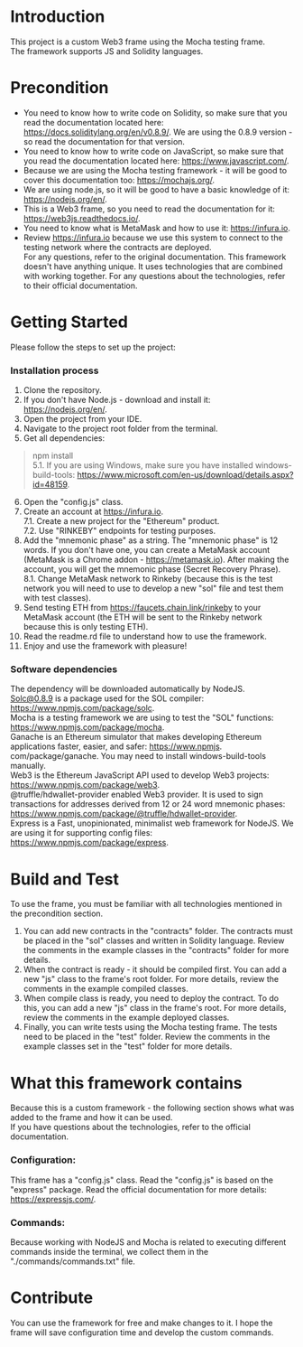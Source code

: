 # Introduction 
This project is a custom Web3 frame using the Mocha testing frame.  
The framework supports JS and Solidity languages.  

# Precondition
* You need to know how to write code on Solidity, so make sure that you read the documentation located here: https://docs.soliditylang.org/en/v0.8.9/. We are using the 0.8.9 version - so read the documentation for that version.  
* You need to know how to write code on JavaScript, so make sure that you read the documentation located here: https://www.javascript.com/.  
* Because we are using the Mocha testing framework - it will be good to cover this documentation too: https://mochajs.org/.  
* We are using node.js, so it will be good to have a basic knowledge of it: https://nodejs.org/en/.  
* This is a Web3 frame, so you need to read the documentation for it: https://web3js.readthedocs.io/.  
* You need to know what is MetaMask and how to use it: https://infura.io.  
* Review https://infura.io because we use this system to connect to the testing network where the contracts are deployed.  
For any questions, refer to the original documentation. This framework doesn't have anything unique. It uses technologies that are combined with working together. For any questions about the technologies, refer to their official documentation.  

# Getting Started
Please follow the steps to set up the project:  
### Installation process
1. Clone the repository.  
2. If you don't have Node.js - download and install it: https://nodejs.org/en/.  
3. Open the project from your IDE.  
4. Navigate to the project root folder from the terminal.  
5. Get all dependencies:  

> npm install  
    5.1. If you are using Windows, make sure you have installed windows-build-tools: https://www.microsoft.com/en-us/download/details.aspx?id=48159. 
6. Open the "config.js" class.  
7. Create an account at https://infura.io.  
    7.1. Create a new project for the "Ethereum" product.  
    7.2. Use "RINKEBY" endpoints for testing purposes.  
8. Add the "mnemonic phase" as a string. The "mnemonic phase" is 12 words. If you don't have one, you can create a MetaMask account (MetaMask is a Chrome addon - https://metamask.io). After making the account, you will get the mnemonic phase (Secret Recovery Phrase).  
    8.1. Change MetaMask network to Rinkeby (because this is the test network you will need to use to develop a new "sol" file and test them with test classes).  
9. Send testing ETH from https://faucets.chain.link/rinkeby to your MetaMask account (the ETH will be sent to the Rinkeby network because this is only testing ETH).  
10. Read the readme.rd file to understand how to use the framework.  
11. Enjoy and use the framework with pleasure!  

### Software dependencies
The dependency will be downloaded automatically by NodeJS.  
Solc@0.8.9 is a package used for the SOL compiler: https://www.npmjs.com/package/solc.  
Mocha is a testing framework we are using to test the "SOL" functions: https://www.npmjs.com/package/mocha.  
Ganache is an Ethereum simulator that makes developing Ethereum applications faster, easier, and safer: https://www.npmjs. com/package/ganache. You may need to install windows-build-tools manually.  
Web3 is the Ethereum JavaScript API used to develop Web3 projects: https://www.npmjs.com/package/web3.  
@truffle/hdwallet-provider enabled Web3 provider. It is used to sign transactions for addresses derived from 12 or 24 word mnemonic phases: https://www.npmjs.com/package/@truffle/hdwallet-provider.  
Express is a Fast, unopinionated, minimalist web framework for NodeJS. We are using it for supporting config files: https://www.npmjs.com/package/express.  

# Build and Test
To use the frame, you must be familiar with all technologies mentioned in the precondition section.  
1. You can add new contracts in the "contracts" folder. The contracts must be placed in the "sol" classes and written in Solidity language. Review the comments in the example classes in the "contracts" folder for more details.  
2. When the contract is ready - it should be compiled first. You can add a new "js" class to the frame's root folder. For more details, review the comments in the example compiled classes.  
3. When compile class is ready, you need to deploy the contract. To do this, you can add a new "js" class in the frame's root. For more details, review the comments in the example deployed classes.  
4. Finally, you can write tests using the Mocha testing frame. The tests need to be placed in the "test" folder. Review the comments in the example classes set in the "test" folder for more details.  

# What this framework contains
Because this is a custom framework - the following section shows what was added to the frame and how it can be used.  
If you have questions about the technologies, refer to the official documentation.  

### Configuration:
This frame has a "config.js" class. Read the "config.js" is based on the "express" package. Read the official documentation for more details: https://expressjs.com/.  

### Commands:
Because working with NodeJS and Mocha is related to executing different commands inside the terminal, we collect them in the "./commands/commands.txt" file.  

# Contribute
You can use the framework for free and make changes to it. I hope the frame will save configuration time and develop the custom commands.
